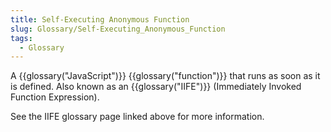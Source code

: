 ```yaml
---
title: Self-Executing Anonymous Function
slug: Glossary/Self-Executing_Anonymous_Function
tags:
  - Glossary
---
```

A {{glossary("JavaScript")}} {{glossary("function")}} that runs as soon as it is defined. Also known as an {{glossary("IIFE")}} (Immediately Invoked Function Expression).

See the IIFE glossary page linked above for more information.
